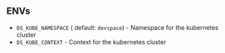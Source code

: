 

## ENVs
* `DS_KUBE_NAMESPACE` ( default: `devspace`) - Namespace for the kubernetes cluster
* `DS_KUBE_CONTEXT` - Context for the kubernetes cluster

